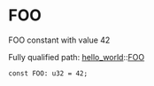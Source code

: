 # FOO

FOO constant with value 42

Fully qualified path: [hello_world](./hello_world.md)::[FOO](./hello_world-FOO.md)

<pre><code class="language-rust">const FOO: u32 = 42;</code></pre>


